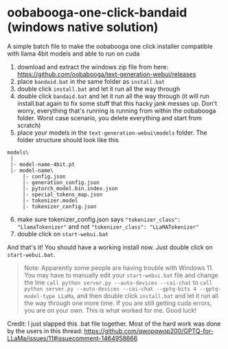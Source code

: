 # oobabooga-one-click-bandaid (windows native solution)
A simple batch file to make the oobabooga one click installer compatible with llama 4bit models and able to run on cuda
1. download and extract the windows zip file from here: https://github.com/oobabooga/text-generation-webui/releases
2. place `bandaid.bat` in the same folder as `install.bat`
3. double click `install.bat` and let it run all the way through
4. double click `bandaid.bat` and let it run all the way through (it will run install.bat again to fix some stuff that this hacky jank messes up. Don't worry, everything that's running is running from within the oobabooga folder. Worst case scenario, you delete everything and start from scratch)
5. place your models in the `text-generation-webui\models` folder. The folder structure should look like this
```
models\
 |
 |- model-name-4bit.pt
 |- model-name\
     |- config.json
     |- generation_config.json
     |- pytorch_model.bin.index.json
     |- special_tokens_map.json
     |- tokenizer.model
     |- tokenizer_config.json
```

6. make sure tokenizer_config.json says `"tokenizer_class": "LlamaTokenizer"` and not `"tokenizer_class": "LLaMATokenizer"`
7. double click on `start-webui.bat`

And that's it! You should have a working install now. Just double click on `start-webui.bat`.


>Note: Apparently some people are having trouble with Windows 11. You may have to manually edit your `start-webui.bat` file and change the line `call python server.py --auto-devices --cai-chat` to `call python server.py --auto-devices --cai-chat --gptq-bits 4 --gptq-model-type LLaMa`, and then double click `install.bat` and let it run all the way through one more time.
If you are still getting cuda errors, you are on your own. This is what worked for me. Good luck!

Credit: I just slapped this .bat file together. Most of the hard work was done by the users in this thread: https://github.com/qwopqwop200/GPTQ-for-LLaMa/issues/11#issuecomment-1464958666
